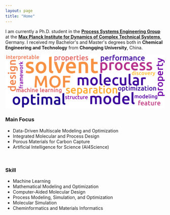 ```yaml
---
layout: page
title: "Home"
---
```


I am currently a Ph.D. student in the **[Process Systems Engineering Group](https://www.mpi-magdeburg.mpg.de/pse)** at the **[Max Planck Institute for Dynamics of Complex Technical Systems](https://www.mpi-magdeburg.mpg.de/2316/en)**, Germany. I received my Bachelor's and Master's degrees both in **Chemical Engineering and Technology** from **Chongqing University**, China.

<p align="center">
  <img width=1000 src="wc-rectangle.png">
</p>

### Main Focus
- Data-Driven Multiscale Modeling and Optimization
- Integrated Molecular and Process Design
- Porous Materials for Carbon Capture
- Artificial Intelligence for Science (AI4Science)

<br>

### Skill
- Machine Learning
- Mathematical Modeling and Optimization
- Computer-Aided Molecular Design
- Process Modeling, Simulation, and Optimization
- Molecular Simulation
- Cheminformatics and Materials Informatics

